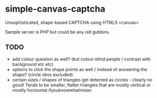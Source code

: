 # simple-canvas-captcha

Unsophisticated, shape-based CAPTCHA using HTML5 &lt;canvas>

Sample server is PHP but could be any old gubbins.

## TODO

* add colour question as well? (but colour-blind people / contrast with background etc etc)
* options to click the shape points as well / instead of answering the shape? (circle obvs excluded)
* certain sizes / shapes of triangles get detected as circles - clearly no good! Tends to be smaller, flatter triangles that are mostly vertical or mostly horizontal ifyouknowwhatimean